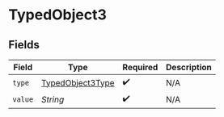 # TypedObject3


## Fields

| Field                                                       | Type                                                        | Required                                                    | Description                                                 |
| ----------------------------------------------------------- | ----------------------------------------------------------- | ----------------------------------------------------------- | ----------------------------------------------------------- |
| `type`                                                      | [TypedObject3Type](../../models/shared/TypedObject3Type.md) | :heavy_check_mark:                                          | N/A                                                         |
| `value`                                                     | *String*                                                    | :heavy_check_mark:                                          | N/A                                                         |